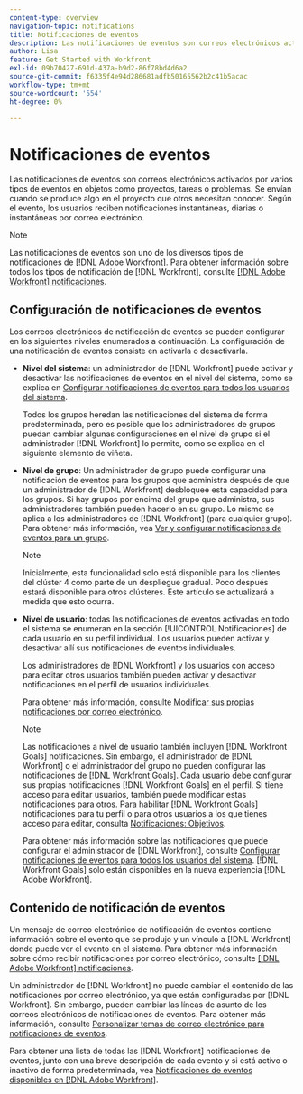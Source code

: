 ```yaml
---
content-type: overview
navigation-topic: notifications
title: Notificaciones de eventos
description: Las notificaciones de eventos son correos electrónicos activados por varios tipos de eventos en objetos como proyectos, tareas o problemas. Se envían cuando se produce algo en el proyecto que otros necesitan conocer. Según el evento, los usuarios reciben notificaciones instantáneas, diarias o instantáneas por correo electrónico.
author: Lisa
feature: Get Started with Workfront
exl-id: 09b70427-691d-437a-b9d2-86f78bd4d6a2
source-git-commit: f6335f4e94d286681adfb50165562b2c41b5acac
workflow-type: tm+mt
source-wordcount: '554'
ht-degree: 0%

---
```


# Notificaciones de eventos

Las notificaciones de eventos son correos electrónicos activados por varios tipos de eventos en objetos como proyectos, tareas o problemas. Se envían cuando se produce algo en el proyecto que otros necesitan conocer. Según el evento, los usuarios reciben notificaciones instantáneas, diarias o instantáneas por correo electrónico.

>[!NOTE]
>
>Las notificaciones de eventos son uno de los diversos tipos de notificaciones de [!DNL Adobe Workfront]. Para obtener información sobre todos los tipos de notificación de [!DNL Workfront], consulte [[!DNL Adobe Workfront] notificaciones](../../workfront-basics/using-notifications/wf-notifications.md).

## Configuración de notificaciones de eventos

Los correos electrónicos de notificación de eventos se pueden configurar en los siguientes niveles enumerados a continuación. La configuración de una notificación de eventos consiste en activarla o desactivarla.

* **Nivel del sistema**: un administrador de [!DNL Workfront] puede activar y desactivar las notificaciones de eventos en el nivel del sistema, como se explica en [Configurar notificaciones de eventos para todos los usuarios del sistema](../../administration-and-setup/manage-workfront/emails/configure-event-notifications-for-everyone-in-the-system.md).

  Todos los grupos heredan las notificaciones del sistema de forma predeterminada, pero es posible que los administradores de grupos puedan cambiar algunas configuraciones en el nivel de grupo si el administrador [!DNL Workfront] lo permite, como se explica en el siguiente elemento de viñeta.

* **Nivel de grupo**: Un administrador de grupo puede configurar una notificación de eventos para los grupos que administra después de que un administrador de [!DNL Workfront] desbloquee esta capacidad para los grupos. Si hay grupos por encima del grupo que administra, sus administradores también pueden hacerlo en su grupo. Lo mismo se aplica a los administradores de [!DNL Workfront] (para cualquier grupo). Para obtener más información, vea [Ver y configurar notificaciones de eventos para un grupo](../../administration-and-setup/manage-groups/create-and-manage-groups/view-and-configure-event-notifications-group.md).

  >[!NOTE]
  >
  >Inicialmente, esta funcionalidad solo está disponible para los clientes del clúster 4 como parte de un despliegue gradual. Poco después estará disponible para otros clústeres. Este artículo se actualizará a medida que esto ocurra.

* **Nivel de usuario**: todas las notificaciones de eventos activadas en todo el sistema se enumeran en la sección [!UICONTROL Notificaciones] de cada usuario en su perfil individual. Los usuarios pueden activar y desactivar allí sus notificaciones de eventos individuales.

  Los administradores de [!DNL Workfront] y los usuarios con acceso para editar otros usuarios también pueden activar y desactivar notificaciones en el perfil de usuarios individuales.

  Para obtener más información, consulte [Modificar sus propias notificaciones por correo electrónico](../../workfront-basics/using-notifications/activate-or-deactivate-your-own-event-notifications.md).

  >[!NOTE]
  >
  >Las notificaciones a nivel de usuario también incluyen [!DNL Workfront Goals] notificaciones. Sin embargo, el administrador de [!DNL Workfront] o el administrador del grupo no pueden configurar las notificaciones de [!DNL Workfront Goals]. Cada usuario debe configurar sus propias notificaciones [!DNL Workfront Goals] en el perfil. Si tiene acceso para editar usuarios, también puede modificar estas notificaciones para otros. Para habilitar [!DNL Workfront Goals] notificaciones para tu perfil o para otros usuarios a los que tienes acceso para editar, consulta [Notificaciones: Objetivos](../../workfront-basics/using-notifications/notifications-goals.md).

  Para obtener más información sobre las notificaciones que puede configurar el administrador de [!DNL Workfront], consulte [Configurar notificaciones de eventos para todos los usuarios del sistema](../../administration-and-setup/manage-workfront/emails/configure-event-notifications-for-everyone-in-the-system.md). [!DNL Workfront Goals] solo están disponibles en la nueva experiencia [!DNL Adobe Workfront].

## Contenido de notificación de eventos

Un mensaje de correo electrónico de notificación de eventos contiene información sobre el evento que se produjo y un vínculo a [!DNL Workfront] donde puede ver el evento en el sistema. Para obtener más información sobre cómo recibir notificaciones por correo electrónico, consulte [[!DNL Adobe Workfront] notificaciones](../../workfront-basics/using-notifications/wf-notifications.md).

Un administrador de [!DNL Workfront] no puede cambiar el contenido de las notificaciones por correo electrónico, ya que están configuradas por [!DNL Workfront]. Sin embargo, pueden cambiar las líneas de asunto de los correos electrónicos de notificaciones de eventos. Para obtener más información, consulte [Personalizar temas de correo electrónico para notificaciones de eventos](../../administration-and-setup/manage-workfront/emails/custom-email-subjects-event-notification.md).

Para obtener una lista de todas las [!DNL Workfront] notificaciones de eventos, junto con una breve descripción de cada evento y si está activo o inactivo de forma predeterminada, vea [Notificaciones de eventos disponibles en [!DNL Adobe Workfront]](../../administration-and-setup/manage-workfront/emails/event-notifications-available-in-wf.md).
